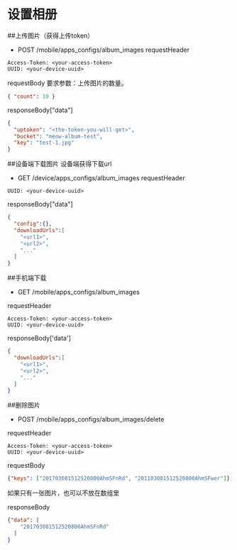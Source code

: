 # 设置相册

##上传图片（获得上传token）

* POST /mobile/apps_configs/album_images
requestHeader
```
Access-Token: <your-access-token>
UUID: <your-device-uuid>
```
requestBody
要求参数：上传图片的数量。

```json
{ "count": 10 }
```

responseBody["data"]
```json
{
  "uptoken": "<the-token-you-will-get>",
  "bucket": "meow-album-test",
  "key": "test-1.jpg"
}
```
##设备端下载图片
设备端获得下载url

* GET /device/apps_configs/album_images
requestHeader
```
UUID: <your-device-uuid>
```

responseBody["data"]
```json
{
  "config":{},
  "downloadUrls":[
    "<url1>",
    "<url2>",
    "..."
  ]
}
```

##手机端下载

* GET /mobile/apps_configs/album_images

requestHeader
```
Access-Token: <your-access-token>
UUID: <your-device-uuid>
```

responseBody['data']
```json
{
  "downloadUrls":[
    "<url1>",
    "<url2>",
    "..."
  ]
}
```

##删除图片

* POST /mobile/apps_configs/album_images/delete

requestHeader
```
Access-Token: <your-access-token>
UUID: <your-device-uuid>
```

requestBody
```json
{"keys": ["201703081512520800AhmSFnRd", "201103081512520800AhmSFwer"]}
```
如果只有一张图片，也可以不放在数组里

responseBody
```json
{"data": [
    "201703081512520800AhmSFnRd"
  ]
}
```
